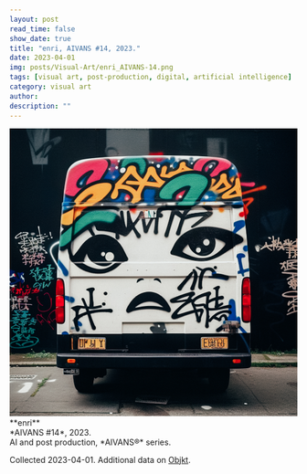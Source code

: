 ```yaml
---
layout: post
read_time: false
show_date: true
title: "enri, AIVANS #14, 2023."
date: 2023-04-01
img: posts/Visual-Art/enri_AIVANS-14.png
tags: [visual art, post-production, digital, artificial intelligence]
category: visual art
author: 
description: ""
---
```


<img src='./assets/img/posts/Visual-Art/enri_AIVANS-14.png'>

<br>
**enri**
<br>*AIVANS #14*, 2023.
<br>AI and post production, *AIVANS®* series.


 <div class="page-separator"></div>

Collected 2023-04-01. Additional data on [Objkt](https://objkt.com/tokens/KT1G5PLuKW7iJzNYXsHwL4TReivLE8tXRaaR/13).
